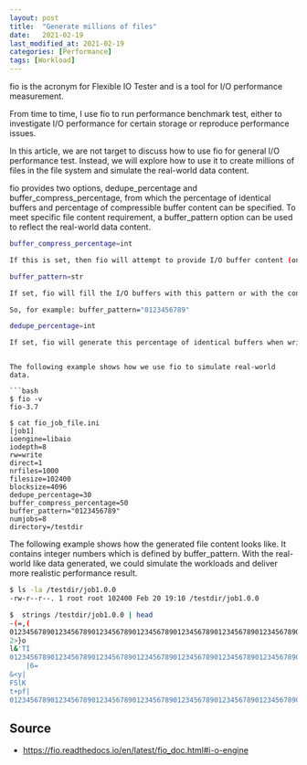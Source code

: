```yaml
---
layout: post
title:  "Generate millions of files"
date:   2021-02-19
last_modified_at: 2021-02-19
categories: [Performance]
tags: [Workload]
---
```


fio is the acronym for Flexible IO Tester and is a tool for I/O performance measurement. 

From time to time, I use fio to run performance benchmark test, either to investigate I/O performance for certain storage or reproduce performance issues.

In this article, we are not target to discuss how to use fio for general I/O performance test. Instead, we will explore how to use it to create millions of files in the file system and simulate the real-world data content.

fio provides two options, dedupe_percentage and buffer_compress_percentage, from which the percentage of identical buffers and percentage of compressible buffer content can be specified. To meet specific file content requirement, a buffer_pattern option can be used to reflect the real-world data content.

```bash
buffer_compress_percentage=int

If this is set, then fio will attempt to provide I/O buffer content (on WRITEs) that compresses to the specified level. Fio does this by providing a mix of random data followed by fixed pattern data. The fixed pattern is either zeros, or the pattern specified by buffer_pattern. If the buffer_pattern option is used, it might skew the compression ratio slightly. Setting buffer_compress_percentage to a value other than 100 will also enable refill_buffers in order to reduce the likelihood that adjacent blocks are so similar that they over compress when seen together. See buffer_compress_chunk for how to set a finer or coarser granularity for the random/fixed data region. Defaults to unset i.e., buffer data will not adhere to any compression level.

buffer_pattern=str

If set, fio will fill the I/O buffers with this pattern or with the contents of a file. If not set, the contents of I/O buffers are defined by the other options related to buffer contents. The setting can be any pattern of bytes, and can be prefixed with 0x for hex values. It may also be a string, where the string must then be wrapped with "". Or it may also be a filename, where the filename must be wrapped with '' in which case the file is opened and read. Note that not all the file contents will be read if that would cause the buffers to overflow. 

So, for example: buffer_pattern="0123456789"

dedupe_percentage=int

If set, fio will generate this percentage of identical buffers when writing. These buffers will be naturally dedupable. The contents of the buffers depend on what other buffer compression settings have been set. It’s possible to have the individual buffers either fully compressible, or not at all – this option only controls the distribution of unique buffers. Setting this option will also enable refill_buffers to prevent every buffer being identical.
```
```

The following example shows how we use fio to simulate real-world data.

```bash
$ fio -v
fio-3.7

$ cat fio_job_file.ini
[job1]
ioengine=libaio
iodepth=8
rw=write
direct=1
nrfiles=1000
filesize=102400
blocksize=4096
dedupe_percentage=30
buffer_compress_percentage=50
buffer_pattern="0123456789"
numjobs=8
directory=/testdir
```

The following example shows how the generated file content looks like. It contains integer numbers which is defined by buffer_pattern. With the real-world like data generated, we could simulate the workloads and deliver more realistic performance result.

```bash
$ ls -la /testdir/job1.0.0
-rw-r--r--. 1 root root 102400 Feb 20 19:10 /testdir/job1.0.0

$  strings /testdir/job1.0.0 | head
-(=,(
0123456789012345678901234567890123456789012345678901234567890123456789012345678901234567890123456789012345678901234567890123456789012345678901234567890123456789012345678901234567890123456789012345678901234567890123456789012345678901234567890123456789012345
2>}o
l&'TI
0123456789012345678901234567890123456789012345678901234567890123456789012345678901234567890123456789012345678901234567890123456789012345678901234567890123456789012345678901234567890123456789012345678901234567890123456789012345678901234567890123456789012345
	|6=
&<y|
FSlK
t+pf|
0123456789012345678901234567890123456789012345678901234567890123456789012345678901234567890123456789012345678901234567890123456789012345678901234567890123456789012345678901234567890123456789012345678901234567890123456789012345678901234567890123456789012345
```

## Source

* <https://fio.readthedocs.io/en/latest/fio_doc.html#i-o-engine>